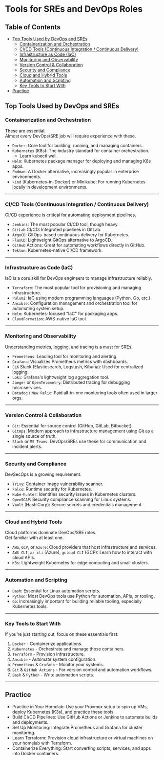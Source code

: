 # Tools for SREs and DevOps Roles


## Table of Contents
* [Top Tools Used by DevOps and SREs](#top-tools-used-by-devops-and-sres) 
    * [Containerization and Orchestration](#containerization-and-orchestration) 
    * [CI/CD Tools (Continuous Integration / Continuous Delivery)](#cicd-tools-continuous-integration--continuous-delivery) 
    * [Infrastructure as Code (IaC)](#infrastructure-as-code-iac) 
    * [Monitoring and Observability](#monitoring-and-observability) 
    * [Version Control & Collaboration](#version-control--collaboration) 
    * [Security and Compliance](#security-and-compliance) 
    * [Cloud and Hybrid Tools](#cloud-and-hybrid-tools) 
    * [Automation and Scripting](#automation-and-scripting) 
    * [Key Tools to Start With](#key-tools-to-start-with) 
* [Practice](#practice) 

## Top Tools Used by DevOps and SREs


### Containerization and Orchestration
These are essential.  
Almost every DevOps/SRE job will require experience with these.

* `Docker`: Core tool for building, running, and managing containers.  
* `Kubernetes` (K8s): The industry standard for container orchestration.  
    * Learn kubectl well.  
* `Helm`: Kubernetes package manager for deploying and managing K8s apps.  
* `Podman`: A Docker alternative, increasingly popular in enterprise environments.  
* `kind` (Kubernetes-in-Docker) or Minikube: For running Kubernetes locally in development environments.

---

### CI/CD Tools (Continuous Integration / Continuous Delivery)
CI/CD experience is critical for automating deployment pipelines.

* `Jenkins`: The most popular CI/CD tool, though heavy.  
* `GitLab` CI/CD: Integrated pipelines in GitLab.  
* `ArgoCD`: GitOps-based continuous delivery for Kubernetes.  
* `FluxCD`: Lightweight GitOps alternative to ArgoCD.  
* `GitHub` Actions: Great for automating workflows directly in GitHub.  
* `Tekton`: Kubernetes-native CI/CD framework.

---

### Infrastructure as Code (IaC)
IaC is a core skill for DevOps engineers to manage infrastructure reliably.

* `Terraform`: The most popular tool for provisioning and managing infrastructure.  
* `Pulumi`: IaC using modern programming languages (Python, Go, etc.).  
* `Ansible`: Configuration management and orchestration tool for automating system setup.  
* `Helm`: Kubernetes-focused "IaC" for packaging apps.  
* `CloudFormation`: AWS-native IaC tool.  

---

### Monitoring and Observability
Understanding metrics, logging, and tracing is a must for SREs.

* `Prometheus`: Leading tool for monitoring and alerting.  
* `Grafana`: Visualizes Prometheus metrics with dashboards.  
* `ELK` Stack (Elasticsearch, Logstash, Kibana): Used for centralized logging.  
* `Loki`: Grafana's lightweight log aggregation tool.  
* `Jaeger` or `OpenTelemetry`: Distributed tracing for debugging microservices.  
* `Datadog` / `New Relic`: Paid all-in-one monitoring tools often used in larger orgs.  

---

### Version Control & Collaboration
* `Git`: Essential for source control (GitHub, GitLab, Bitbucket).  
* `GitOps`: Modern approach to infrastructure management using Git as a single source of truth.  
* `Slack` or `MS Teams`: DevOps/SREs use these for communication and incident alerts.  

---

### Security and Compliance
DevSecOps is a growing requirement.

* `Trivy`: Container image vulnerability scanner.  
* `Falco`: Runtime security for Kubernetes.  
* `Kube-hunter`: Identifies security issues in Kubernetes clusters.  
* `OpenSCAP`: Security compliance scanning for Linux systems.  
* `Vault` (HashiCorp): Secure secrets and credentials management.

---

### Cloud and Hybrid Tools
Cloud platforms dominate DevOps/SRE roles.  
Get familiar with at least one.

* `AWS`, `GCP`, or `Azure`: Cloud providers that host infrastructure and services.  
* `AWS CLI`, `az cli` (Azure), `gcloud CLI` (GCP): Learn how to interact with cloud APIs.  
* `K3s`: Lightweight Kubernetes for edge computing and small clusters.

---

### Automation and Scripting
* `Bash`: Essential for Linux automation scripts.  
* `Python`: Most DevOps tools use Python for automation, APIs, or tooling.  
* `Go`: Increasingly important for building reliable tooling, especially Kubernetes tools.

---

### Key Tools to Start With
If you're just starting out, focus on these essentials first:

1. `Docker` - Containerize applications.  
2. `Kubernetes` - Orchestrate and manage those containers.  
3. `Terraform` - Provision infrastructure.  
4. `Ansible` - Automate system configuration.  
5. `Prometheus` & `Grafana` - Monitor your systems.  
6. `Git` & `GitHub Actions` - For version control and automation workflows.  
7. `Bash` & `Python` - Write automation scripts.

---

## Practice
* Practice in Your Homelab: Use your Proxmox setup to spin up VMs, deploy Kubernetes (K3s), and practice these tools.  
* Build CI/CD Pipelines: Use GitHub Actions or Jenkins to automate builds and deployments.  
* Set Up Monitoring: Integrate Prometheus and Grafana for cluster monitoring.  
* Learn Terraform: Provision cloud infrastructure or virtual machines on your homelab with Terraform.  
* Containerize Everything: Start converting scripts, services, and apps into Docker containers.




